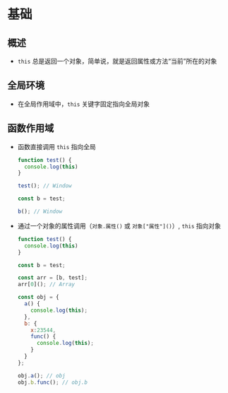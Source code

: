 # 基础

## 概述

  - `this` 总是返回一个对象，简单说，就是返回属性或方法“当前”所在的对象

## 全局环境

  - 在全局作用域中，`this` 关键字固定指向全局对象

## 函数作用域

  - 函数直接调用 `this` 指向全局

    ```javascript
    function test() {
      console.log(this)
    }

    test(); // Window

    const b = test;

    b(); // Window
    ```

  - 通过一个对象的属性调用（`对象.属性()` 或 `对象["属性"]()`）, `this` 指向对象

    ```javascript
    function test() {
      console.log(this)
    }

    const b = test;

    const arr = [b, test];
    arr[0](); // Array
    ```

    ```javascript
    const obj = {
      a() {
        console.log(this);
      },
      b: {
        x:23544,
        func() {
          console.log(this);
        }
      }
    };

    obj.a(); // obj
    obj.b.func(); // obj.b
    ```
